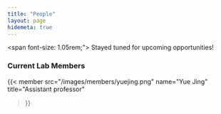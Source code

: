 ```yaml
---
title: "People"
layout: page
hidemeta: true
---
```


<span font-size: 1.05rem;">
Stayed tuned for upcoming opportunities!
</span>

<style>
.group-member {
  display: flex;
  align-items: center;
  margin-bottom: 2rem;
}
.group-member img {
  width: 80px;
  height: 80px;
  border-radius: 50%;
  margin-right: 1rem;
  object-fit: cover;
}
.group-member .info {
  line-height: 1.4;
}
</style>


### Current Lab Members


<!-- Lab Member: Yue Jing -->
{{< member
    src="/images/members/yuejing.png"
    name="Yue Jing"
    title="Assistant professor"
>}}





